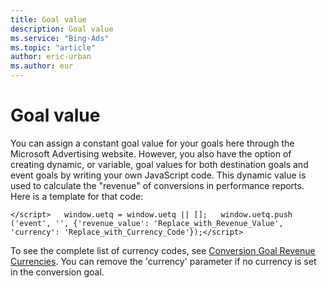 ```yaml
---
title: Goal value
description: Goal value
ms.service: "Bing-Ads"
ms.topic: "article"
author: eric-urban
ms.author: eur
---
```


# Goal value

You can assign a constant goal value for your goals here through the Microsoft Advertising website. However, you also have the option of creating dynamic, or variable, goal values for both destination goals and event goals by writing your own JavaScript code. This dynamic value is used to calculate the "revenue" of conversions in performance reports.     Here is a template for that code:

```
</script>   window.uetq = window.uetq || [];   window.uetq.push ('event', '', {'revenue_value': 'Replace_with_Revenue_Value', 'currency': 'Replace_with_Currency_Code'});</script>
```

To see the complete list of currency codes, see [Conversion Goal Revenue Currencies](https://go.microsoft.com/fwlink?LinkId=834524). You can remove the 'currency' parameter if no currency is set in the conversion goal.


